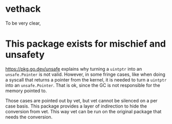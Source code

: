 # vethack

To be very clear,

# This package exists for mischief and unsafety #

https://pkg.go.dev/unsafe explains why turning a `uintptr` into an `unsafe.Pointer` is not valid.
However, in some fringe cases, like when doing a syscall that returns a pointer from the kernel, it
is needed to turn a `uintptr` into an `unsafe.Pointer`. That is ok, since the GC is not responsible
for the memory pointed to.

Those cases are pointed out by vet, but vet cannot be silenced on a per case basis. This package
provides a layer of indirection to hide the conversion from vet. This way vet can be run on the
original package that needs the conversion.
